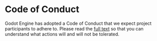 # Code of Conduct

Godot Engine has adopted a Code of Conduct that we expect project participants to adhere to.
Please read the [full text](https://godotengine.org/code-of-conduct)
so that you can understand what actions will and will not be tolerated.
